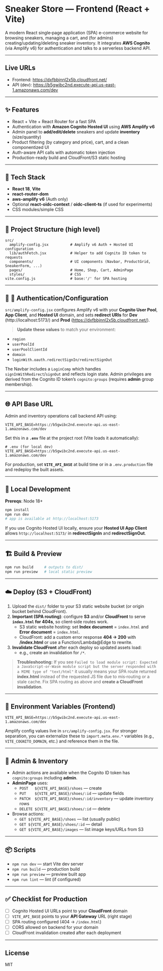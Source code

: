 # Sneaker Store — Frontend (React + Vite)

A modern React single‑page application (SPA) e-commerce website for browsing sneakers, managing a cart, and (for admins) creating/updating/deleting sneaker inventory. It integrates **AWS Cognito** (via Amplify v6) for authentication and talks to a serverless backend API.

---

## Live URLs 
- Frontend: https://dxfbbjnnl2x5b.cloudfront.net/
- API (dev): https://b5gwibc2nd.execute-api.us-east-1.amazonaws.com/dev

---

## ✨ Features
- React + Vite + React Router for a fast SPA
- Authentication with **Amazon Cognito Hosted UI** using **AWS Amplify v6**
- Admin panel to **add/edit/delete** sneakers and update **inventory** (size/quantity)
- Product filtering (by category and price), cart, and a clean componentized UI
- Auth-aware API calls with automatic token injection
- Production-ready build and CloudFront/S3 static hosting

---

## 🧱 Tech Stack
- **React 18**, **Vite**
- **react-router-dom**
- **aws-amplify v6** (Auth only)
- Optional **react-oidc-context** / **oidc-client-ts** (if used for experiments)
- CSS modules/simple CSS

---

## 📁 Project Structure (high level)
```
src/
  amplify-config.jsx          # Amplify v6 Auth + Hosted UI configuration
  lib/authFetch.jsx           # Helper to add Cognito ID token to requests
  components/                 # UI components (Navbar, ProductGrid, SneakerForm, ...)
  pages/                      # Home, Shop, Cart, AdminPage
  styles/                     # CSS
vite.config.js                # base:'/' for SPA hosting
```

---

## 🔐 🔧 Authentication/Configuration
`src/amplify-config.jsx` configures Amplify v6 with your **Cognito User Pool**, **App Client**, and **Hosted UI** domain, and sets **redirect URIs** for **Dev** (http://localhost:5173/) and **Prod** (https://dxfbbjnnl2x5b.cloudfront.net/).

> **Update these values** to match your environment:
- `region`  
- `userPoolId` 
- `userPoolClientId` 
- `domain` 
- `loginWith.oauth.redirectSignIn/redirectSignOut` 

The Navbar includes a `LoginComp` which handles `signInWithRedirect`/`signOut` and reflects login state. Admin privileges are derived from the Cognito ID token’s `cognito:groups` (requires **admin** group membership).

---

## 🌐 API Base URL
Admin and inventory operations call backend API using:
```
VITE_API_BASE=https://b5gwibc2nd.execute-api.us-east-1.amazonaws.com/dev
```
Set this in a **`.env`** file at the project root (Vite loads it automatically):
```
# .env (for local dev)
VITE_API_BASE=https://b5gwibc2nd.execute-api.us-east-1.amazonaws.com/dev
```

For production, set **`VITE_API_BASE`** at build time or in a `.env.production` file and redeploy the built assets.

---

## 🚀 Local Development
**Prereqs**: Node 18+

```bash
npm install
npm run dev
# app is available at http://localhost:5173
```

If you use Cognito Hosted UI locally, ensure your **Hosted UI App Client** allows `http://localhost:5173/` in **redirectSignIn** and **redirectSignOut**.

---

## 🏗️ Build & Preview
```bash
npm run build     # outputs to dist/
npm run preview   # local static preview
```

---

## ☁️ Deploy (S3 + CloudFront)
1. Upload the `dist/` folder to your S3 static website bucket (or origin bucket behind CloudFront).
2. **Important (SPA routing)**: configure **S3** and/or **CloudFront** to serve **`index.html` for 404s**, so client‑side routes work.
   - S3 static website hosting: set **Index document** = `index.html` and **Error document** = `index.html`.
   - CloudFront: add a custom error response **404 → 200** with **/index.html** or use a Function/Lambda@Edge to rewrite.
3. **Invalidate CloudFront** after each deploy so updated assets load:
   - e.g., create an invalidation for `/*`.

> **Troubleshooting:** If you see `Failed to load module script: Expected a JavaScript-or-Wasm module script but the server responded with a MIME type of "text/html"` it usually means your SPA route returned **index.html** instead of the requested JS file due to mis‑routing or a stale cache. Fix SPA routing as above and **create a CloudFront invalidation**.

---

## 🔧 Environment Variables (Frontend)
`VITE_API_BASE=https://b5gwibc2nd.execute-api.us-east-1.amazonaws.com/dev` 

Amplify config values live in `src/amplify-config.jsx`. For stronger separation, you can externalize these to `import.meta.env.*` variables (e.g., `VITE_COGNITO_DOMAIN`, etc.) and reference them in the file.

---

## 🧪 Admin & Inventory
- Admin actions are available when the Cognito ID token has `cognito:groups` including **admin**.
- **AdminPage** uses:
  - `POST   ${VITE_API_BASE}/shoes` — create
  - `PUT    ${VITE_API_BASE}/shoes/:id` — update fields
  - `PATCH  ${VITE_API_BASE}/shoes/:id/inventory` — update inventory rows
  - `DELETE ${VITE_API_BASE}/shoes/:id` — delete
- Browse actions:
  - `GET ${VITE_API_BASE}/shoes` — list (usually public)
  - `GET ${VITE_API_BASE}/shoes/:id` — detail
  - `GET ${VITE_API_BASE}/images` — list image keys/URLs from S3

---

## 📦 Scripts
- `npm run dev` — start Vite dev server
- `npm run build` — production build
- `npm run preview` — preview built app
- `npm run lint` — lint (if configured)

---

## ✅ Checklist for Production
- [ ] Cognito Hosted UI URLs point to your **CloudFront** domain
- [ ] `VITE_API_BASE` points to your **API Gateway** URL (right stage)
- [ ] SPA routing configured (404 → `/index.html`)
- [ ] CORS allowed on backend for your domain
- [ ] CloudFront invalidation created after each deployment

---

## License
MIT 
